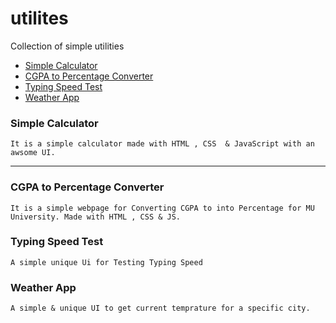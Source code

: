 # utilites
Collection of simple utilities


* [Simple Calculator](https://affanthebest.github.io/utilities/simple-calculator/)
* [CGPA to Percentage Converter](https://affanthebest.github.io/utilities/CGPA-To-PERCENTAGE/)
* [Typing Speed Test](https://affanthebest.github.io/utilities/typing-test/)
* [Weather App](https://weatherapp.affanthebess.repl.co/)
### Simple Calculator

```
It is a simple calculator made with HTML , CSS  & JavaScript with an awsome UI.
```

-------------------------------------------------------

### CGPA to Percentage Converter

```
It is a simple webpage for Converting CGPA to into Percentage for MU University. Made with HTML , CSS & JS.
```


### Typing Speed Test
```
A simple unique Ui for Testing Typing Speed
```

### Weather App
```
A simple & unique UI to get current temprature for a specific city.
```
